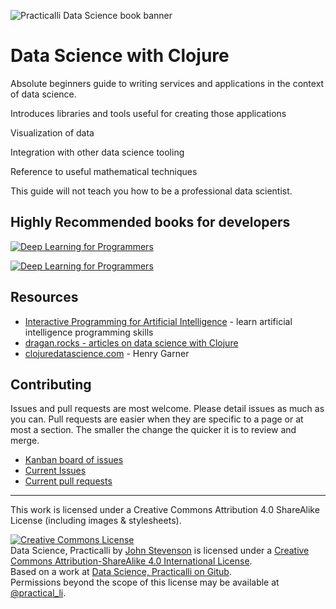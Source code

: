 ![Practicalli Data Science book banner](https://raw.githubusercontent.com/practicalli/graphic-design/master/practicalli-clojure-data-science-book-banner-alpha.png)


# Data Science with Clojure

Absolute beginners guide to writing services and applications in the context of data science.

Introduces libraries and tools useful for creating those applications

Visualization of data

Integration with other data science tooling

Reference to useful mathematical techniques

This guide will not teach you how to be a professional data scientist.


## Highly Recommended books for developers
[![Deep Learning for Programmers](https://aiprobook.com/img/dlfp-cover.png)](https://aiprobook.com/deep-learning-for-programmers/)

[![Deep Learning for Programmers](https://aiprobook.com/img/lafp-cover.png)](https://aiprobook.com/numerical-linear-algebra-for-programmers/)


## Resources
* [Interactive Programming for Artificial Intelligence](https://aiprobook.com/) - learn artificial intelligence programming skills
* [dragan.rocks - articles on data science with Clojure](https://dragan.rocks/)
* [clojuredatascience.com](http://clojuredatascience.com/) - Henry Garner


## Contributing
Issues and pull requests are most welcome.  Please detail issues as much as you can.  Pull requests are easier when they are specific to a page or at most a section.  The smaller the change the quicker it is to review and merge.

* [Kanban board of issues](https://github.com/practicalli/data-science-content/projects/1)
* [Current Issues](https://github.com/practicalli/data-science-content/issues)
* [Current pull requests](https://github.com/practicalli/data-science-content/pulls)


---

This work is licensed under a Creative Commons Attribution 4.0 ShareAlike License (including images & stylesheets).

<a rel="license" href="http://creativecommons.org/licenses/by-sa/4.0/"><img alt="Creative Commons License" style="border-width:0" src="https://i.creativecommons.org/l/by-sa/4.0/88x31.png" /></a><br /><span xmlns:dct="http://purl.org/dc/terms/" property="dct:title">Data Science, Practicalli</span> by <a xmlns:cc="http://creativecommons.org/ns#" href="data-science.practical.li" property="cc:attributionName" rel="cc:attributionURL">John Stevenson</a> is licensed under a <a rel="license" href="http://creativecommons.org/licenses/by-sa/4.0/">Creative Commons Attribution-ShareAlike 4.0 International License</a>.<br />Based on a work at <a xmlns:dct="http://purl.org/dc/terms/" href="https://github.com/practicalli/data-science" rel="dct:source">Data Science, Practicalli on Gitub</a>.<br />Permissions beyond the scope of this license may be available at <a xmlns:cc="http://creativecommons.org/ns#" href="https://twitter.com/practical_li" rel="cc:morePermissions">@practical_li</a>.
